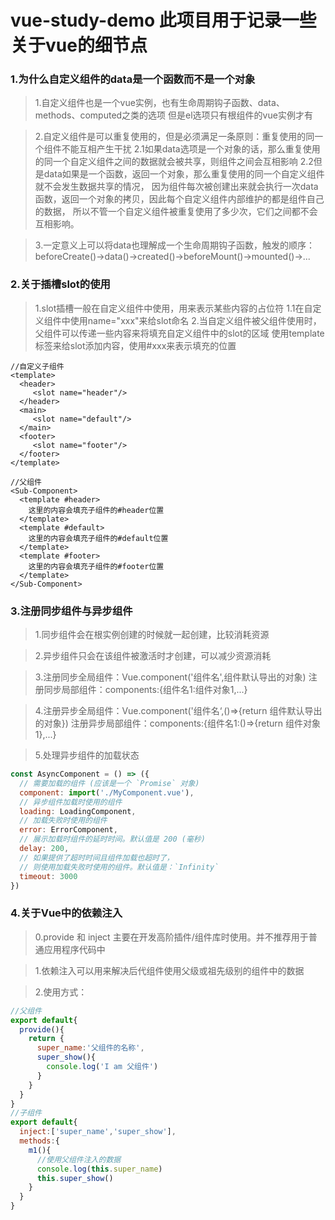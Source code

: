 # vue-study-demo 此项目用于记录一些关于vue的细节点

### 1.**为什么自定义组件的data是一个函数而不是一个对象**
>1.自定义组件也是一个vue实例，也有生命周期钩子函数、data、methods、computed之类的选项
   但是el选项只有根组件的vue实例才有

>2.自定义组件是可以重复使用的，但是必须满足一条原则：重复使用的同一个组件不能互相产生干扰
   2.1如果data选项是一个对象的话，那么重复使用的同一个自定义组件之间的数据就会被共享，则组件之间会互相影响
   2.2但是data如果是一个函数，返回一个对象，那么重复使用的同一个自定义组件就不会发生数据共享的情况，
      因为组件每次被创建出来就会执行一次data函数，返回一个对象的拷贝，因此每个自定义组件内部维护的都是组件自己的数据，
      所以不管一个自定义组件被重复使用了多少次，它们之间都不会互相影响。

>3.一定意义上可以将data也理解成一个生命周期钩子函数，触发的顺序：
    beforeCreate()->data()->created()->beforeMount()->mounted()->...


### 2.**关于插槽slot的使用**
>1.slot插槽一般在自定义组件中使用，用来表示某些内容的占位符
    1.1在自定义组件中使用name="xxx"来给slot命名
>2.当自定义组件被父组件使用时，父组件可以传递一些内容来将填充自定义组件中的slot的区域
   使用template标签来给slot添加内容，使用#xxx来表示填充的位置
```vue
//自定义子组件
<template>
  <header>
     <slot name="header"/>
  </header>
  <main>
     <slot name="default"/>
  </main>
  <footer>
     <slot name="footer"/>
  </footer>
</template>
```
```vue
//父组件
<Sub-Component>
  <template #header>
    这里的内容会填充子组件的#header位置
  </template>
  <template #default>
    这里的内容会填充子组件的#default位置
  </template>
  <template #footer>
    这里的内容会填充子组件的#footer位置
  </template>
</Sub-Component>
```

### 3.**注册同步组件与异步组件**
>1.同步组件会在根实例创建的时候就一起创建，比较消耗资源

>2.异步组件只会在该组件被激活时才创建，可以减少资源消耗

>3.注册同步全局组件：Vue.component('组件名',组件默认导出的对象)
   注册同步局部组件：components:{组件名1:组件对象1,...}

>4.注册异步全局组件：Vue.component('组件名‘,()=>{return 组件默认导出的对象})
   注册异步局部组件：components:{组件名1:()=>{return 组件对象1},...}

>5.处理异步组件的加载状态
```js
const AsyncComponent = () => ({
  // 需要加载的组件 (应该是一个 `Promise` 对象)
  component: import('./MyComponent.vue'),
  // 异步组件加载时使用的组件
  loading: LoadingComponent,
  // 加载失败时使用的组件
  error: ErrorComponent,
  // 展示加载时组件的延时时间。默认值是 200 (毫秒)
  delay: 200,
  // 如果提供了超时时间且组件加载也超时了，
  // 则使用加载失败时使用的组件。默认值是：`Infinity`
  timeout: 3000
})
```

### 4.**关于Vue中的依赖注入**
>0.provide 和 inject 主要在开发高阶插件/组件库时使用。并不推荐用于普通应用程序代码中

>1.依赖注入可以用来解决后代组件使用父级或祖先级别的组件中的数据

>2.使用方式：
```js
//父组件
export default{
  provide(){
    return {
      super_name:'父组件的名称',
      super_show(){
        console.log('I am 父组件')
      }
    } 
  }
}
//子组件
export default{
  inject:['super_name','super_show'],
  methods:{
    m1(){
      //使用父组件注入的数据
      console.log(this.super_name)
      this.super_show()
    } 
  }
}
```
